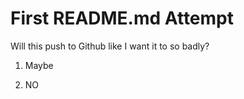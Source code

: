 # First README.md Attempt

Will this push to Github like I want it to so badly?  

1) Maybe  

2) NO